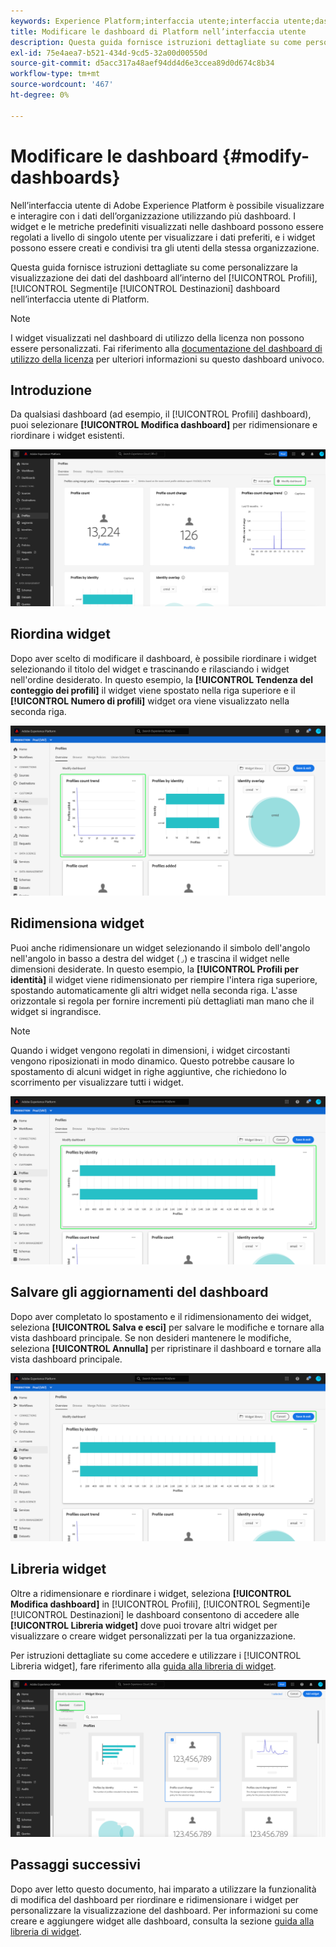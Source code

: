 ```yaml
---
keywords: Experience Platform;interfaccia utente;interfaccia utente;dashboard;dashboard;profili;segmenti;destinazioni;utilizzo licenza
title: Modificare le dashboard di Platform nell’interfaccia utente
description: Questa guida fornisce istruzioni dettagliate su come personalizzare la visualizzazione dei dati Adobe Experience Platform dell’organizzazione all’interno delle dashboard.
exl-id: 75e4aea7-b521-434d-9cd5-32a00d00550d
source-git-commit: d5acc317a48aef94dd4d6e3ccea89d0d674c8b34
workflow-type: tm+mt
source-wordcount: '467'
ht-degree: 0%

---
```


# Modificare le dashboard {#modify-dashboards}

Nell’interfaccia utente di Adobe Experience Platform è possibile visualizzare e interagire con i dati dell’organizzazione utilizzando più dashboard. I widget e le metriche predefiniti visualizzati nelle dashboard possono essere regolati a livello di singolo utente per visualizzare i dati preferiti, e i widget possono essere creati e condivisi tra gli utenti della stessa organizzazione.

Questa guida fornisce istruzioni dettagliate su come personalizzare la visualizzazione dei dati del dashboard all’interno del [!UICONTROL Profili], [!UICONTROL Segmenti]e [!UICONTROL Destinazioni] dashboard nell’interfaccia utente di Platform.

>[!NOTE]
>
>I widget visualizzati nel dashboard di utilizzo della licenza non possono essere personalizzati. Fai riferimento alla [documentazione del dashboard di utilizzo della licenza](../guides/license-usage.md) per ulteriori informazioni su questo dashboard univoco.

## Introduzione

Da qualsiasi dashboard (ad esempio, il [!UICONTROL Profili] dashboard), puoi selezionare **[!UICONTROL Modifica dashboard]** per ridimensionare e riordinare i widget esistenti.

![](../images/customization/modify-dashboard.png)

## Riordina widget

Dopo aver scelto di modificare il dashboard, è possibile riordinare i widget selezionando il titolo del widget e trascinando e rilasciando i widget nell&#39;ordine desiderato. In questo esempio, la **[!UICONTROL Tendenza del conteggio dei profili]** il widget viene spostato nella riga superiore e il **[!UICONTROL Numero di profili]** widget ora viene visualizzato nella seconda riga.

![](../images/customization/move-widget.png)

## Ridimensiona widget

Puoi anche ridimensionare un widget selezionando il simbolo dell&#39;angolo nell&#39;angolo in basso a destra del widget (`⌟`) e trascina il widget nelle dimensioni desiderate. In questo esempio, la **[!UICONTROL Profili per identità]** il widget viene ridimensionato per riempire l&#39;intera riga superiore, spostando automaticamente gli altri widget nella seconda riga. L&#39;asse orizzontale si regola per fornire incrementi più dettagliati man mano che il widget si ingrandisce.

>[!NOTE]
>
>Quando i widget vengono regolati in dimensioni, i widget circostanti vengono riposizionati in modo dinamico. Questo potrebbe causare lo spostamento di alcuni widget in righe aggiuntive, che richiedono lo scorrimento per visualizzare tutti i widget.

![](../images/customization/resize-widget.png)

## Salvare gli aggiornamenti del dashboard

Dopo aver completato lo spostamento e il ridimensionamento dei widget, seleziona **[!UICONTROL Salva e esci]** per salvare le modifiche e tornare alla vista dashboard principale. Se non desideri mantenere le modifiche, seleziona **[!UICONTROL Annulla]** per ripristinare il dashboard e tornare alla vista dashboard principale.

![](../images/customization/save-changes.png)

## Libreria widget

Oltre a ridimensionare e riordinare i widget, seleziona **[!UICONTROL Modifica dashboard]** in [!UICONTROL Profili], [!UICONTROL Segmenti]e [!UICONTROL Destinazioni] le dashboard consentono di accedere alle **[!UICONTROL Libreria widget]** dove puoi trovare altri widget per visualizzare o creare widget personalizzati per la tua organizzazione.

Per istruzioni dettagliate su come accedere e utilizzare i [!UICONTROL Libreria widget], fare riferimento alla [guida alla libreria di widget](widget-library.md).

![](../images/customization/widget-library.png)

## Passaggi successivi

Dopo aver letto questo documento, hai imparato a utilizzare la funzionalità di modifica del dashboard per riordinare e ridimensionare i widget per personalizzare la visualizzazione del dashboard. Per informazioni su come creare e aggiungere widget alle dashboard, consulta la sezione [guida alla libreria di widget](widget-library.md).
